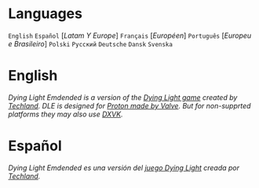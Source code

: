 ##
# Languages
  `English` 
  `Español` [_Latam Y Europe_]
  `Français` [_Européen_]
  `Português` [_Europeu e Brasileiro_]
  `Polski`
  `Русский`
  `Deutsche`
  `Dansk`
  `Svenska`
#

# English
*Dying Light Emdended is a version of the [Dying Light game](https://dyinglightgame.com/dyinglight/) created by [Techland](https://techland.net/).*
_DLE is designed for [Proton made by Valve](https://github.com/ValveSoftware/Proton/). But for non-supprted platforms they may also use [DXVK](https://www.github.com/doitsujin/dxvk)._
##

# Español
*Dying Light Emdended es una versión del [juego Dying Light](https://dyinglightgame.com/dyinglight/) creada por [Techland](https://techland.net/).*
##
